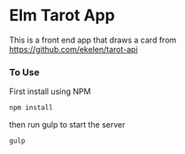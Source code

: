 # Elm Tarot App

This is a front end app that draws a card from https://github.com/ekelen/tarot-api

### To Use

First install using NPM

``` bash
npm install
```

then run  gulp to start the server

``` bash
gulp
```